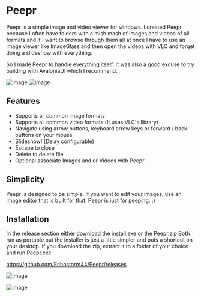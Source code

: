 # Peepr
Peepr is a simple image and video viewer for windows.  I created Peepr because I often have folders with a mish mash of images and videos of all formats and if I want to browse through them all at once I have to use an image viewer like ImageGlass and then open the videos with VLC and forget doing a slideshow with everything.

So I made Peepr to handle everything itself. It was also a good excuse to try building with AvaloniaUI which I recommend. 

![image](https://github.com/user-attachments/assets/de3e7c0e-5ff5-4578-9b42-d063ec5e6dbf)
![image](https://github.com/user-attachments/assets/ade44b13-ae94-4f76-b9d9-4cc2e7b062b4)

## Features
- Supports all common image formats
- Supports all common video formats (It uses VLC's library)
- Navigate using arrow buttons, keyboard arrow keys or forward / back buttons on your mouse 
- Slideshow! (Delay configurable)
- Escape to close
- Delete to delete file
- Optional associate Images and or Videos with Peepr

## Simplicity
Peepr is designed to be simple. If you want to edit your images, use an image editor that is built for that.  Peepr is just for peeping. ;)

## Installation
In the release section either download the install.exe or the Peepr.zip
Both run as portable but the installer is just a little simpler and puts a shortcut on your desktop.
If you download the zip, extract it to a folder of your choice and run Peepr.exe

https://github.com/Echostorm44/Peepr/releases

![image](https://github.com/user-attachments/assets/c4e24077-9de6-4227-9996-68ad9dfa3637)

![image](https://github.com/user-attachments/assets/941c1669-f215-496f-978f-a2151676e86a)
